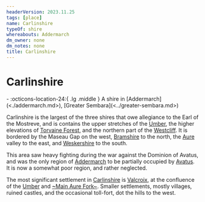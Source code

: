 ```yaml
---
headerVersion: 2023.11.25
tags: [place]
name: Carlinshire
typeOf: shire
whereabouts: Addermarch
dm_owner: none
dm_notes: none
title: Carlinshire
---
```

# Carlinshire
<div class="grid cards ext-narrow-margin ext-one-column" markdown>
-    :octicons-location-24:{ .lg .middle } A shire in [Addermarch](<./addermarch.md>), [Greater Sembara](<../greater-sembara.md>)  
</div>


Carlinshire is the largest of the three shires that owe allegiance to the Earl of the Mostreve, and is contains the upper stretches of the [Umber](<../rivers/wistel-enst-watershed/umber.md>), the higher elevations of [Torvaine Forest](<./torvaine-forest.md>), and the northern part of the [Westcliff](<./westcliff.md>). It is bordered by the Maseau Gap on the west, [Bramshire](<./bramshire.md>) to the north, the [Aure](<../rivers/wistel-enst-watershed/aure.md>) valley to the east, and [Weskershire](<./weskershire.md>) to the south. 

This area saw heavy fighting during the war against the Dominion of Avatus, and was the only region of [Addermarch](<./addermarch.md>) to be partially occupied by [Avatus](<../../../people/historical-figures/avatus.md>). It is now a somewhat poor region, and rather neglected. 

The most significant settlement in [Carlinshire](<./carlinshire.md>) is [Valcroix](<./valcroix.md>), at the confluence of the [Umber](<../rivers/wistel-enst-watershed/umber.md>) and [~Main Aure Fork~](<../rivers/wistel-enst-watershed/main-aure-fork.md>). Smaller settlements, mostly villages, ruined castles, and the occasional toll-fort, dot the hills to the west. 